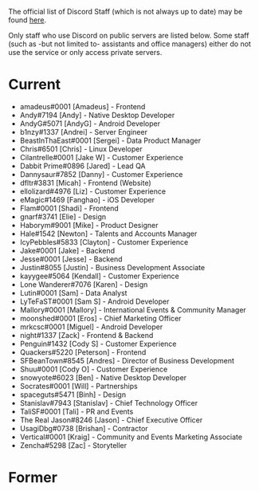 <!-- TITLE: Developers -->
<!-- SUBTITLE: An unofficial list of Discord Staff and Developers -->

The official list of Discord Staff (which is not always up to date) may be found [here](https://discordapp.com/company).

Only staff who use Discord on public servers are listed below. Some staff (such as -but not limited to- assistants and office managers) either do not use the service or only access private servers.

# Current
* amadeus#0001 [Amadeus] - 	Frontend
* Andy#7194	[Andy] - Native Desktop Developer
* AndyG#5071	[AndyG] -	Android Developer
* b1nzy#1337	[Andrei] -	Server Engineer
* BeastInThaEast#0001	[Sergei] -	Data Product Manager
* Chris#6501	[Chris] -	Linux Developer
* Cilantrelle#0001	[Jake W] -	Customer Experience
* Dabbit Prime#0896	[Jared] -	Lead QA
* Dannysaur#7852	[Danny] -	Customer Experience
* dfltr#3831	[Micah] -	Frontend (Website)
* ellolizard#4976	[Liz] -	Customer Experience
* eMagic#1469	[Fanghao] -	iOS Developer
* Flam#0001	[Shadi] -	Frontend
* gnarf#3741	[Elie] -	Design
* Haborym#9001	[Mike] -	Product Designer
* Hale#1542	[Newton] -	Talents and Accounts Manager
* IcyPebbles#5833	[Clayton] -	Customer Experience
* Jake#0001	[Jake] -	Backend
* Jesse#0001	[Jesse] -	Backend
* Justin#8055	[Justin] -	Business Development Associate
* kayygee#5064	[Kendall] -	Customer Experience
* Lone Wanderer#7076	[Karen] -	Design
* Lutin#0001	[Sam] -	Data Analyst
* LyTeFaST#0001	[Sam S] -	Android Developer
* Mallory#0001	[Mallory] -	International Events & Community Manager
* moonshed#0001	[Eros] -	Chief Marketing Officer
* mrkcsc#0001	[Miguel] -	Android Developer
* night#1337	[Zack] -	Frontend & Backend
* Penguin#1432	[Cody S] -	Customer Experience
* Quackers#5220	[Peterson] -	Frontend
* SFBeanTown#8545	[Andres] -	Director of Business Development
* Shuu#0001	[Cody O] -	Customer Experience
* snowyote#6023	[Ben] -	Native Desktop Developer
* Socrates#0001	[Will] -	Partnerships
* spaceguts#5471	[Binh] -	Design
* Stanislav#7943	[Stanislav] -	Chief Technology Officer
* TaliSF#0001	[Tali] -	PR and Events
* The Real Jason#8246	[Jason] -	Chief Executive Officer
* UsagiDbg#0738	[Brishan] -	Contractor
* Vertical#0001	[Kraig] -	Community and Events Marketing Associate
* Zencha#5298	[Zac] -	Storyteller
# Former
